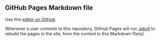 ## GitHub Pages Markdown file

Use this [editor on GitHub](https://github.com/drebass/Needleman-Wunsch/edit/gh-pages/index.md).

Whenever a user commits to this repository, GitHub Pages will run [Jekyll](https://jekyllrb.com/) to rebuild the pages in the site, from the content in this Markdown file(s).
